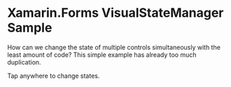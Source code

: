 # Xamarin.Forms VisualStateManager Sample

How can we change the state of multiple controls simultaneously with the least amount of code? This simple example has already too much duplication.

Tap anywhere to change states.